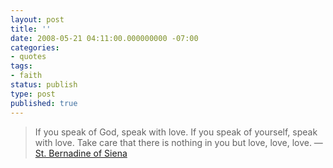```yaml
---
layout: post
title: ''
date: 2008-05-21 04:11:00.000000000 -07:00
categories:
- quotes
tags:
- faith
status: publish
type: post
published: true
---
```

> If you speak of God, speak with love. If you speak of yourself, speak with love. Take care that there is nothing in you but love, love, love.
&mdash; [St. Bernadine of Siena](http://www.newadvent.org/cathen/02505b.htm)
